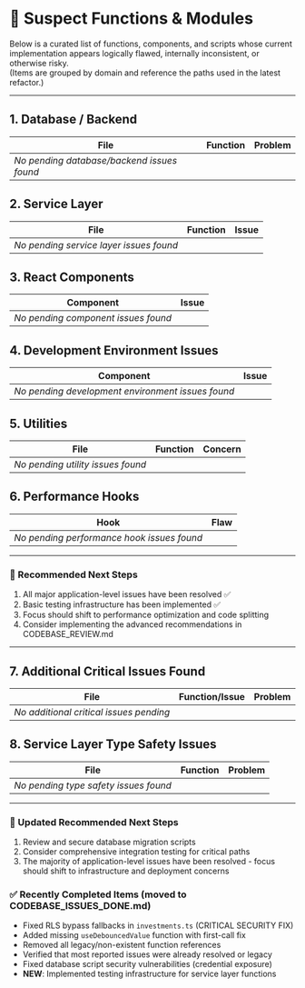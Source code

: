 # 🐛 Suspect Functions & Modules

Below is a curated list of functions, components, and scripts whose current implementation appears logically flawed, internally inconsistent, or otherwise risky.  
(Items are grouped by domain and reference the paths used in the latest refactor.)

---

## 1. Database / Backend

| File | Function | Problem |
|------|----------|---------|
| *No pending database/backend issues found* | |

## 2. Service Layer

| File | Function | Issue |
|------|----------|-------|
| *No pending service layer issues found* | |

## 3. React Components

| Component | Issue |
|-----------|-------|
| *No pending component issues found* | |

## 4. Development Environment Issues

| Component | Issue |
|-----------|-------|
| *No pending development environment issues found* | |

## 5. Utilities

| File | Function | Concern |
|------|----------|---------|
| *No pending utility issues found* | |

## 6. Performance Hooks

| Hook | Flaw |
|------|------|
| *No pending performance hook issues found* | |

---

### 🔧 Recommended Next Steps
1. All major application-level issues have been resolved ✅
2. Basic testing infrastructure has been implemented ✅
3. Focus should shift to performance optimization and code splitting
4. Consider implementing the advanced recommendations in CODEBASE_REVIEW.md

---

## 7. Additional Critical Issues Found

| File | Function/Issue | Problem |
|------|---------------|---------|
| *No additional critical issues pending* | |

## 8. Service Layer Type Safety Issues

| File | Function | Problem |
|------|----------|---------|
| *No pending type safety issues found* | |

---

### 🔧 Updated Recommended Next Steps
1. Review and secure database migration scripts
2. Consider comprehensive integration testing for critical paths
3. The majority of application-level issues have been resolved - focus should shift to infrastructure and deployment concerns

### ✅ Recently Completed Items (moved to CODEBASE_ISSUES_DONE.md)
- Fixed RLS bypass fallbacks in `investments.ts` (CRITICAL SECURITY FIX)
- Added missing `useDebouncedValue` function with first-call fix
- Removed all legacy/non-existent function references
- Verified that most reported issues were already resolved or legacy
- Fixed database script security vulnerabilities (credential exposure)
- **NEW**: Implemented testing infrastructure for service layer functions

